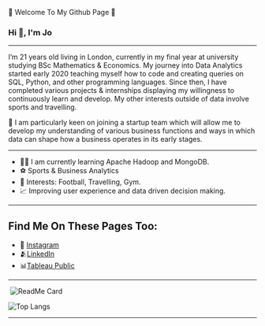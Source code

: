 💫 Welcome To My Github Page 💫


### Hi 👋, I'm Jo
---

I’m 21 years old living in London, currently in my final year at university studying BSc Mathematics & Economics. My journey into Data Analytics started early 2020 teaching myself how to code and creating queries on SQL, Python, and other programming languages. Since then, I have completed various projects & internships displaying my willingness to continuously learn and develop. My other interests outside of data involve sports and travelling.

🔑 I am particularly keen on joining a startup team which will allow me to develop my understanding of various business functions and ways in which data can shape how a business operates in its early stages. 

---


- 👨‍💻 I am currently learning Apache Hadoop and MongoDB.
- ⚽️ Sports & Business Analytics 
- 🦓 Interests: Football, Travelling, Gym.
- 📈 Improving user experience and data driven decision making.

---
## Find Me On These Pages Too:
<ul>
<li><g-emoji class="g-emoji" alis="iphone" fallback-src="https://github.githubassets.com/images/icons/emoji/unicode/1f4f1.png">📱</g-emoji> <a
href="https://www.instagram.com/jm9.codes/">Instagram</a> </li>                                                                                                                                                                                                                                                                                                                                                                                                                                       
<li><g-emoji class="g-emoji" alis="collaboration" fallback-src="https://github.githubassets.com/images/icons/emoji/unicode/1f4ca.png">🫂</g-emoji><a href="https://www.linkedin.com/in/jovan-mann/">LinkedIn</a> </li>
  
  
<li><g-emoji class="g-emoji" alis="bar_chart" fallback-src="https://github.githubassets.com/images/icons/emoji/unicode/1f4ca.png">📊</g-emoji><a href="https://public.tableau.com/app/profile/jovanmann">Tableau Public</a> </li>  

</ul>

---

![<Title for your card>](https://github-readme-stats.vercel.app/api?username=JovanMann&show_icons=true&theme=radical)
  ![ReadMe Card](https://github-readme-stats.vercel.app/api/?username=JovanMann)
  
  ![Top Langs](https://github-readme-stats.vercel.app/api/top-langs/?username=JovanMann)

---

 




